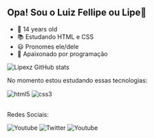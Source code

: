 ## Opa! Sou o Luiz Fellipe ou Lipe👋

- 🎂 14 years old
- 📚 Estudando HTML e CSS
- 😃 Pronomes ele/dele
- 🥰 Apaixonado por programação

![Lipexz GitHub stats](https://github-readme-stats.vercel.app/api?username=Lipexz&show_icons=true&theme=dracula)

No momento estou estudando essas tecnologias:
<div style="display: inline_block">
  <img align="center" alt="html5" src="https://img.shields.io/badge/HTML5-E34F26?style=for-the-badge&logo=html5&logoColor=white"/>
  <img align="center" alt="css3" src="https://img.shields.io/badge/CSS3-1572B6?style=for-the-badge&logo=css3&logoColor=white"/>
<div>
<br>
  
  Redes Sociais:
  
  ![Youtube](https://img.shields.io/badge/YouTube-FF0000?style=for-the-badge&logo=youtube&logoColor=white) 
  ![Twitter](https://img.shields.io/badge/Twitter-1DA1F2?style=for-the-badge&logo=twitter&logoColor=white (https://twitter.com/Lipe_editor))
  ![Youtube](https://img.shields.io/badge/Instagram-E4405F?style=for-the-badge&logo=instagram&logoColor=white) 

